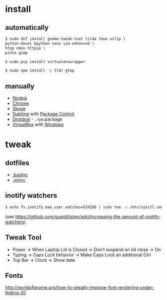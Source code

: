 # install

## automatically

```bash
$ sudo dnf install gnome-tweak-tool tilda tmux xclip \
python-devel bpython nano vim-enhanced \
htop nmon httpie \
pinta gimp

$ sudo pip install virtualenvwrapper

$ sudo npm install -g tldr gtop
```

## manually

* [Nodejs](https://github.com/nodesource/distributions#rpminstall)
* [Chrome](http://www.if-not-true-then-false.com/2010/install-google-chrome-with-yum-on-fedora-red-hat-rhel/)
* [Skype](http://www.if-not-true-then-false.com/2012/install-skype-on-fedora-centos-red-hat-rhel-scientific-linux-sl/)
* [Sublime](https://gist.github.com/ahockersten/9781d1233e2bb125b458) with [Package Control](https://packagecontrol.io/installation)
* [Dropbox](https://www.dropbox.com/install?os=lnx) - `.rpm` package
* [VirtualBox](http://www.if-not-true-then-false.com/2010/install-virtualbox-with-yum-on-fedora-centos-red-hat-rhel/) with [Windows](https://dev.windows.com/en-us/microsoft-edge/tools/vms/linux/)


# tweak

## dotfiles

* [.bashrc](https://github.com/oleksmarkh/settings/blob/master/os/.bashrc)
* [.vimrc](https://github.com/oleksmarkh/settings/blob/master/vim/.vimrc)

## inotify watchers

```bash
$ echo fs.inotify.max_user_watches=524288 | sudo tee -a /etc/sysctl.conf && sudo sysctl -p
```

(see https://github.com/guard/listen/wiki/Increasing-the-amount-of-inotify-watchers)

## Tweak Tool

* Power -> When Laptop Lid is Closed -> Don't suspend on lid close -> On
* Typing -> Caps Lock behavior -> Make Caps Lock an additional Ctrl
* Top Bar -> Clock -> Show date

## Fonts

http://worldofgnome.org/how-to-greatly-improve-font-rendering-under-fedora-20
